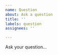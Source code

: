 ```yaml
---
name: Question
about: Ask a question
title: ''
labels: question
assignees: ''

---
```


Ask your question...
